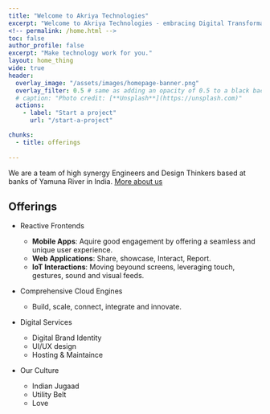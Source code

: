 ```yaml
---
title: "Welcome to Akriya Technologies"
excerpt: "Welcome to Akriya Technologies - embracing Digital Transformation"
<!-- permalink: /home.html -->
toc: false
author_profile: false
excerpt: "Make technology work for you."
layout: home_thing
wide: true
header:
  overlay_image: "/assets/images/homepage-banner.png"
  overlay_filter: 0.5 # same as adding an opacity of 0.5 to a black background
  # caption: "Photo credit: [**Unsplash**](https://unsplash.com)"
  actions:
    - label: "Start a project"
      url: "/start-a-project"

chunks:
  - title: offerings
    
---
```


We are a team of high synergy Engineers and Design Thinkers based at banks of Yamuna River in India.
[More about us](/core)


## Offerings
* Reactive Frontends
  - __Mobile Apps__:
    Aquire good engagement by offering a seamless and unique user experience.
  - __Web Applications__: 
    Share, showcase, Interact, Report.
  - __IoT Interactions__: 
    Moving beyound screens, leveraging touch, gestures, sound and visual feeds.

* Comprehensive Cloud Engines
  - Build, scale, connect, integrate and innovate.

* Digital Services
  - Digital Brand Identity
  - UI/UX design
  - Hosting & Maintaince

* Our Culture
  - Indian Jugaad
  - Utility Belt
  - Love

